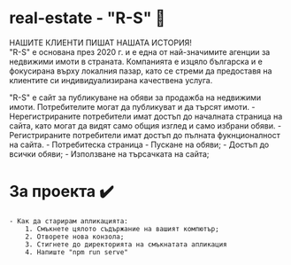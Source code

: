 # real-estate - "R-S" 🌆

НАШИТЕ КЛИЕНТИ ПИШАТ НАШАТА ИСТОРИЯ!  
"R-S" е основана през 2020 г. и е една от най-значимите агенции за недвижими имоти в страната. Компанията е изцяло българска и е фокусирана върху локалния пазар, като се стреми да предоставя на клиентите си индивидуализирана качествена услуга.

"R-S" е сайт за публикуване на обяви за продажба на недвижими имоти. Потребителите могат да публикуват и да търсят имоти.
     - Нерегистрираните потребители имат достъп до началната страница на сайта, като могат да видят само общия изглед и само избрани обяви.
     - Регистрираните потребители имат достъп до пълната фукнционалност на сайта.
       - Потребитеска страница
       - Пускане на обяви;
       - Достъп до всички обяви;
       - Използване на търсачката на сайта;

# За проекта ✔️
    - Как да старирам апликацията:
        1. Смъкнете цялото съдържание на вашият компютър;
        2. Отворете нова конзола;
        3. Стигнете до директорията на смъкнатата апликация
        4. Напиште "npm run serve"